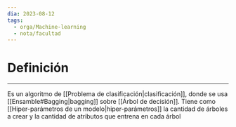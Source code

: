 ```yaml
---
dia: 2023-08-12
tags:
  - orga/Machine-learning
  - nota/facultad
---
```

# Definición
---
Es un algoritmo de [[Problema de clasificación|clasificación]], donde se usa [[Ensamble#Bagging|bagging]] sobre [[Árbol de decisión]]. Tiene como [[Hiper-parámetros de un modelo|hiper-parámetros]] la cantidad de árboles a crear y la cantidad de atributos que entrena en cada árbol